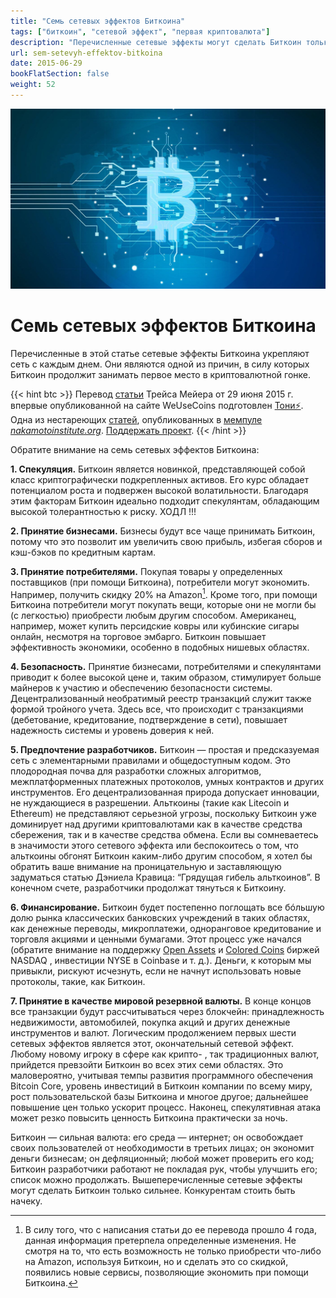 ```yaml
---
title: "Семь сетевых эффектов Биткоина"
tags: ["биткоин", "сетевой эффект", "первая криптовалюта"]
description: "Перечисленные сетевые эффекты могут сделать Биткоин только сильнее. Конкурентам стоить быть начеку."
url: sem-setevyh-effektov-bitkoina
date: 2015-06-29
bookFlatSection: false
weight: 52
---
```


![cover](/img/159.jpeg)

# Семь сетевых эффектов Биткоина

Перечисленные в этой статье сетевые эффекты Биткоина укрепляют сеть с каждым днем. Они являются одной из причин, в силу которых Биткоин продолжит занимать первое место в криптовалютной гонке.

{{< hint btc >}}
Перевод [статьи](https://www.weusecoins.com/the-seven-network-effects-of-bitcoin/?ref=21ideas.org) Трейса Мейера от 29 июня 2015 г. впервые опубликованной на сайте WeUseCoins подготовлен [Тони⚡️](https://snort.social/p/npub10awzknjg5r5lajnr53438ndcyjylgqsrnrtq5grs495v42qc6awsj45ys7). Одна из нестареющих [статей](https://nakamotoinstitute.org/mempool/the-seven-network-effects-of-bitcoin/?ref=21ideas.org), опубликованных в [мемпуле](https://nakamotoinstitute.org/mempool/?ref=21ideas.org) [_nakamotoinstitute.org_](http://nakamotoinstitute.org/?ref=21ideas.org). [Поддержать проект](/contribute/).
{{< /hint >}}

Обратите внимание на семь сетевых эффектов Биткоина:

**1. Спекуляция.** Биткоин является новинкой, представляющей собой класс криптографически подкрепленных активов. Его курс обладает потенциалом роста и подвержен высокой волатильности. Благодаря этим факторам Биткоин идеально подходит спекулянтам, обладающим высокой толерантностью к риску. ХОДЛ !!!

**2. Принятие бизнесами.** Бизнесы будут все чаще принимать Биткоин, потому что это позволит им увеличить свою прибыль, избегая сборов и кэш-бэков по кредитным картам.

**3. Принятие потребителями.** Покупая товары у определенных поставщиков (при помощи Биткоина), потребители могут экономить. Например, получить скидку 20% на Amazon[^1]. Кроме того, при помощи Биткоина потребители могут покупать вещи, которые они не могли бы (с легкостью) приобрести любым другим способом. Американец, например, может купить персидские ковры или кубинские сигары онлайн, несмотря на торговое эмбарго. Биткоин повышает эффективность экономики, особенно в подобных нишевых областях.

**4. Безопасность.** Принятие бизнесами, потребителями и спекулянтами приводит к более высокой цене и, таким образом, стимулирует больше майнеров к участию и обеспечению безопасности системы. Децентрализованный необратимый реестр транзакций служит также формой тройного учета. Здесь все, что происходит с транзакциями (дебетование, кредитование, подтверждение в сети), повышает надежность системы и уровень доверия к ней.

**5. Предпочтение разработчиков.** Биткоин — простая и предсказуемая сеть с элементарными правилами и общедоступным кодом. Это плодородная почва для разработки сложных алгоритмов, межплатформенных платежных протоколов, умных контрактов и других инструментов. Его децентрализованная природа допускает инновации, не нуждающиеся в разрешении. Альткоины (такие как Litecoin и Ethereum) не представляют серьезной угрозы, поскольку Биткоин уже доминирует над другими криптовалютами как в качестве средства сбережения, так и в качестве средства обмена. Если вы сомневаетесь в значимости этого сетевого эффекта или беспокоитесь о том, что альткоины обгонят Биткоин каким-либо другим способом, я хотел бы обратить ваше внимание на проницательную и заставляющую задуматься статью Дэниела Кравица: “Грядущая гибель альткоинов”. В конечном счете, разработчики продолжат тянуться к Биткоину.

**6. Финансирование.** Биткоин будет постепенно поглощать все бóльшую долю рынка классических банковских учреждений в таких областях, как денежные переводы, микроплатежи, одноранговое кредитование и торговля акциями и ценными бумагами. Этот процесс уже начался (обратите внимание на поддержку [Open Assets](https://github.com/OpenAssets/open-assets-protocol?ref=21ideas.org) и [Colored Coins](https://en.wikipedia.org/wiki/Colored_coin?ref=21ideas.org) биржей NASDAQ , инвестиции NYSE в Coinbase и т. д.). Деньги, к которым мы привыкли, рискуют исчезнуть, если не начнут использовать новые протоколы, такие, как Биткоин.

**7. Принятие в качестве мировой резервной валюты.** В конце концов все транзакции будут рассчитываться через блокчейн: принадлежность недвижимости, автомобилей, покупка акций и других денежные инструментов и валют. Логическим продолжением первых шести сетевых эффектов является этот, окончательный сетевой эффект. Любому новому игроку в сфере как крипто- , так традиционных валют, прийдется превзойти Биткоин во всех этих семи областях. Это маловероятно, учитывая темпы развития программного обеспечения Bitcoin Core, уровень инвестиций в Биткоин компании по всему миру, рост пользовательской базы Биткоина и многое другое; дальнейшее повышение цен только ускорит процесс. Наконец, спекулятивная атака может резко повысить ценность Биткоина практически за ночь.

Биткоин — сильная валюта: его среда — интернет; он освобождает своих пользователей от необходимости в третьих лицах; он экономит деньги бизнесам; он дефляционный; любой может проверить его код; Биткоин разработчики работают не покладая рук, чтобы улучшить его; список можно продолжать. Вышеперечисленные сетевые эффекты могут сделать Биткоин только сильнее. Конкурентам стоить быть начеку.

[^1]: В силу того, что с написания статьи до ее перевода прошло 4 года, данная информация претерпела определенные изменения. Не смотря на то, что есть возможность не только приобрести что-либо на Amazon, используя Биткоин, но и сделать это со скидкой, появились новые сервисы, позволяющие экономить при помощи Биткоина.
